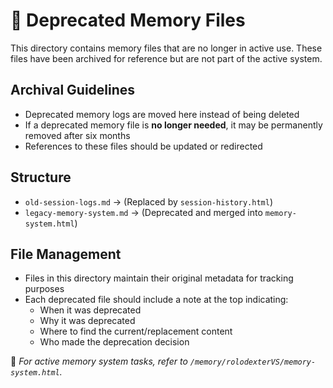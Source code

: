 # 📂 Deprecated Memory Files

This directory contains memory files that are no longer in active use.
These files have been archived for reference but are not part of the active system.

## Archival Guidelines
- Deprecated memory logs are moved here instead of being deleted
- If a deprecated memory file is **no longer needed**, it may be permanently removed after six months
- References to these files should be updated or redirected

## Structure
- `old-session-logs.md` → (Replaced by `session-history.html`)
- `legacy-memory-system.md` → (Deprecated and merged into `memory-system.html`)

## File Management
- Files in this directory maintain their original metadata for tracking purposes
- Each deprecated file should include a note at the top indicating:
  - When it was deprecated
  - Why it was deprecated
  - Where to find the current/replacement content
  - Who made the deprecation decision

📌 *For active memory system tasks, refer to `/memory/rolodexterVS/memory-system.html`.*